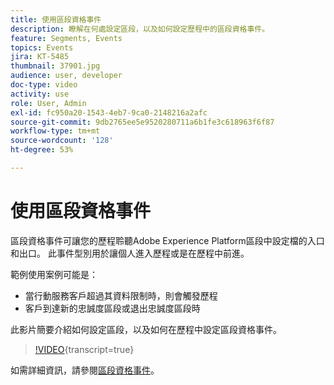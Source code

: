 ```yaml
---
title: 使用區段資格事件
description: 瞭解在何處設定區段，以及如何設定歷程中的區段資格事件。
feature: Segments, Events
topics: Events
jira: KT-5485
thumbnail: 37901.jpg
audience: user, developer
doc-type: video
activity: use
role: User, Admin
exl-id: fc950a20-1543-4eb7-9ca0-2148216a2afc
source-git-commit: 9db2765ee5e9520280711a6b1fe3c618963f6f87
workflow-type: tm+mt
source-wordcount: '128'
ht-degree: 53%

---
```


# 使用區段資格事件

區段資格事件可讓您的歷程聆聽Adobe Experience Platform區段中設定檔的入口和出口。 此事件型別用於讓個人進入歷程或是在歷程中前進。

範例使用案例可能是：

* 當行動服務客戶超過其資料限制時，則會觸發歷程
* 客戶到達新的忠誠度區段或退出忠誠度區段時

此影片簡要介紹如何設定區段，以及如何在歷程中設定區段資格事件。

>[!VIDEO](https://video.tv.adobe.com/v/37901?learn=on){transcript=true}

如需詳細資訊，請參閱[區段資格事件](https://experienceleague.adobe.com/docs/journeys/using/building-journeys/about-journey-building/events-activities/segment-qualification-events.html?lang=en)。
